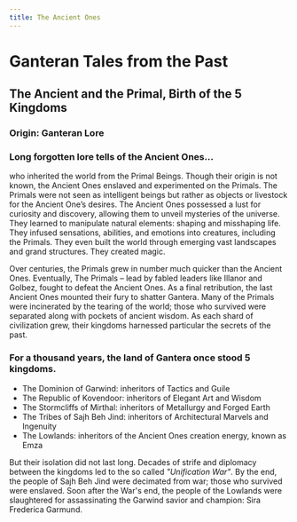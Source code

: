 ```yaml
---
title: The Ancient Ones
---
```


# Ganteran Tales from the Past

## The Ancient and the Primal, Birth of the 5 Kingdoms
### Origin: Ganteran Lore

### Long forgotten lore tells of the Ancient Ones...
who inherited the world from the Primal Beings. Though their origin is not known, the Ancient Ones enslaved and experimented on the Primals. The Primals were not seen as intelligent beings but rather as objects or livestock for the Ancient One’s desires.  The Ancient Ones possessed a lust for curiosity and discovery, allowing them to unveil mysteries of the universe. They learned to manipulate natural elements: shaping and misshaping life. They infused sensations, abilities, and emotions into creatures, including the Primals. They even built the world through emerging vast landscapes and grand structures. They created magic. 

Over centuries, the Primals grew in number much quicker than the Ancient Ones. Eventually, The Primals – lead by fabled leaders like Illanor and Golbez, fought to defeat the Ancient Ones. As a final retribution, the last Ancient Ones mounted their fury to shatter Gantera. Many of the Primals were incinerated by the tearing of the world; those who survived were separated along with pockets of ancient wisdom. As each shard of civilization grew, their kingdoms harnessed particular the secrets of the past.

### For a thousand years, the land of Gantera once stood 5 kingdoms.
- The Dominion of Garwind: inheritors of Tactics and Guile
- The Republic of Kovendoor: inheritors of Elegant Art and Wisdom
- The Stormcliffs of Mirthal: inheritors of Metallurgy and Forged Earth
- The Tribes of Sajh Beh Jind: inheritors of Architectural Marvels and Ingenuity
- The Lowlands: inheritors of the Ancient Ones creation energy, known as Emza

But their isolation did not last long. Decades of strife and diplomacy between the kingdoms led to the so called *"Unification War"*. By the end, the people of Sajh Beh Jind were decimated from war; those who survived were enslaved. Soon after the War's end, the people of the Lowlands were slaughtered for assassinating the Garwind savior and champion: Sira Frederica Garmund.

